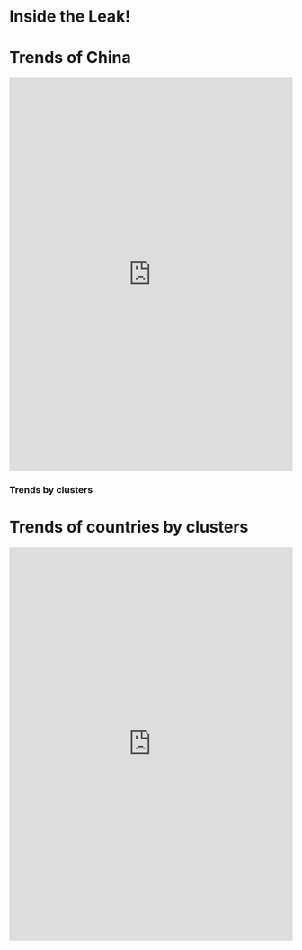 # Inside the Leak!

<link href="https://maxcdn.bootstrapcdn.com/bootstrap/4.0.0-beta.2/css/bootstrap.min.css" rel="stylesheet" type="text/css" />
<script src="https://maxcdn.bootstrapcdn.com/bootstrap/4.0.0-beta.2/js/bootstrap.min.js"></script>

<html>
      <h1 class="jumbotron"> Trends of China </h1>
      <iframe id="bahamas" scrolling="no" style="border:none;" seamless="seamless" src="https://plot.ly/~puccife/3.embed?link=false"  height="700" width="100%"></iframe>
<html>

### Trends by clusters

<html>
      <h1 class="jumbotron"> Trends of countries by clusters </h1>
      <iframe id="bahamas" scrolling="no" style="border:none;" seamless="seamless" src="https://plot.ly/~puccife/7.embed?link=false"  height="700" width="100%"></iframe>
<html>

